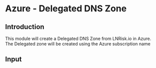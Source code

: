 # Azure - Delegated DNS Zone

## Introduction

This module will create a Delegated DNS Zone from LNRisk.io in Azure.
<br />
The Delegated zone will be created using the Azure subscription name
<br />

## Input

<!--- BEGIN_TF_DOCS --->
<!--- END_TF_DOCS --->